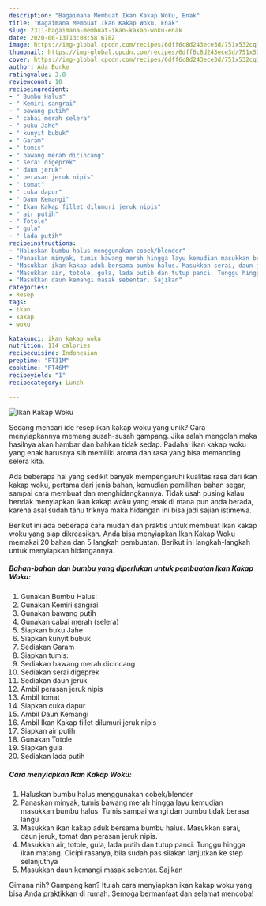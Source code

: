 ```yaml
---
description: "Bagaimana Membuat Ikan Kakap Woku, Enak"
title: "Bagaimana Membuat Ikan Kakap Woku, Enak"
slug: 2311-bagaimana-membuat-ikan-kakap-woku-enak
date: 2020-06-13T13:08:58.678Z
image: https://img-global.cpcdn.com/recipes/6dff6c8d243ece3d/751x532cq70/ikan-kakap-woku-foto-resep-utama.jpg
thumbnail: https://img-global.cpcdn.com/recipes/6dff6c8d243ece3d/751x532cq70/ikan-kakap-woku-foto-resep-utama.jpg
cover: https://img-global.cpcdn.com/recipes/6dff6c8d243ece3d/751x532cq70/ikan-kakap-woku-foto-resep-utama.jpg
author: Ada Burke
ratingvalue: 3.8
reviewcount: 10
recipeingredient:
- " Bumbu Halus"
- " Kemiri sangrai"
- " bawang putih"
- " cabai merah selera"
- " buku Jahe"
- " kunyit bubuk"
- " Garam"
- " tumis"
- " bawang merah dicincang"
- " serai digeprek"
- " daun jeruk"
- " perasan jeruk nipis"
- " tomat"
- " cuka dapur"
- " Daun Kemangi"
- " Ikan Kakap fillet dilumuri jeruk nipis"
- " air putih"
- " Totole"
- " gula"
- " lada putih"
recipeinstructions:
- "Haluskan bumbu halus menggunakan cobek/blender"
- "Panaskan minyak, tumis bawang merah hingga layu kemudian masukkan bumbu halus. Tumis sampai wangi dan bumbu tidak berasa langu"
- "Masukkan ikan kakap aduk bersama bumbu halus. Masukkan serai, daun jeruk, tomat dan perasan jeruk nipis."
- "Masukkan air, totole, gula, lada putih dan tutup panci. Tunggu hingga ikan matang. Cicipi rasanya, bila sudah pas silakan lanjutkan ke step selanjutnya"
- "Masukkan daun kemangi masak sebentar. Sajikan"
categories:
- Resep
tags:
- ikan
- kakap
- woku

katakunci: ikan kakap woku 
nutrition: 114 calories
recipecuisine: Indonesian
preptime: "PT31M"
cooktime: "PT46M"
recipeyield: "1"
recipecategory: Lunch

---
```



![Ikan Kakap Woku](https://img-global.cpcdn.com/recipes/6dff6c8d243ece3d/751x532cq70/ikan-kakap-woku-foto-resep-utama.jpg)

Sedang mencari ide resep ikan kakap woku yang unik? Cara menyiapkannya memang susah-susah gampang. Jika salah mengolah maka hasilnya akan hambar dan bahkan tidak sedap. Padahal ikan kakap woku yang enak harusnya sih memiliki aroma dan rasa yang bisa memancing selera kita.

Ada beberapa hal yang sedikit banyak mempengaruhi kualitas rasa dari ikan kakap woku, pertama dari jenis bahan, kemudian pemilihan bahan segar, sampai cara membuat dan menghidangkannya. Tidak usah pusing kalau hendak menyiapkan ikan kakap woku yang enak di mana pun anda berada, karena asal sudah tahu triknya maka hidangan ini bisa jadi sajian istimewa.




Berikut ini ada beberapa cara mudah dan praktis untuk membuat ikan kakap woku yang siap dikreasikan. Anda bisa menyiapkan Ikan Kakap Woku memakai 20 bahan dan 5 langkah pembuatan. Berikut ini langkah-langkah untuk menyiapkan hidangannya.

<!--inarticleads1-->

##### Bahan-bahan dan bumbu yang diperlukan untuk pembuatan Ikan Kakap Woku:

1. Gunakan  Bumbu Halus:
1. Gunakan  Kemiri sangrai
1. Gunakan  bawang putih
1. Gunakan  cabai merah (selera)
1. Siapkan  buku Jahe
1. Siapkan  kunyit bubuk
1. Sediakan  Garam
1. Siapkan  tumis:
1. Sediakan  bawang merah dicincang
1. Sediakan  serai digeprek
1. Sediakan  daun jeruk
1. Ambil  perasan jeruk nipis
1. Ambil  tomat
1. Siapkan  cuka dapur
1. Ambil  Daun Kemangi
1. Ambil  Ikan Kakap fillet dilumuri jeruk nipis
1. Siapkan  air putih
1. Gunakan  Totole
1. Siapkan  gula
1. Sediakan  lada putih




<!--inarticleads2-->

##### Cara menyiapkan Ikan Kakap Woku:

1. Haluskan bumbu halus menggunakan cobek/blender
1. Panaskan minyak, tumis bawang merah hingga layu kemudian masukkan bumbu halus. Tumis sampai wangi dan bumbu tidak berasa langu
1. Masukkan ikan kakap aduk bersama bumbu halus. Masukkan serai, daun jeruk, tomat dan perasan jeruk nipis.
1. Masukkan air, totole, gula, lada putih dan tutup panci. Tunggu hingga ikan matang. Cicipi rasanya, bila sudah pas silakan lanjutkan ke step selanjutnya
1. Masukkan daun kemangi masak sebentar. Sajikan




Gimana nih? Gampang kan? Itulah cara menyiapkan ikan kakap woku yang bisa Anda praktikkan di rumah. Semoga bermanfaat dan selamat mencoba!
